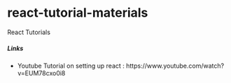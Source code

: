 # react-tutorial-materials
React Tutorials

<h5>Links</h5>
<ul>
  <li>Youtube Tutorial on setting up react : https://www.youtube.com/watch?v=EUM78cxo0i8</li>
</ul>
